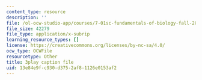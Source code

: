```yaml
---
content_type: resource
description: ''
file: /ol-ocw-studio-app/courses/7-01sc-fundamentals-of-biology-fall-2011/13e84e9fc930d3752af81126e0153af2_TnpCMgtDPgk.srt
file_size: 42279
file_type: application/x-subrip
learning_resource_types: []
license: https://creativecommons.org/licenses/by-nc-sa/4.0/
ocw_type: OCWFile
resourcetype: Other
title: 3play caption file
uid: 13e84e9f-c930-d375-2af8-1126e0153af2
---
```

